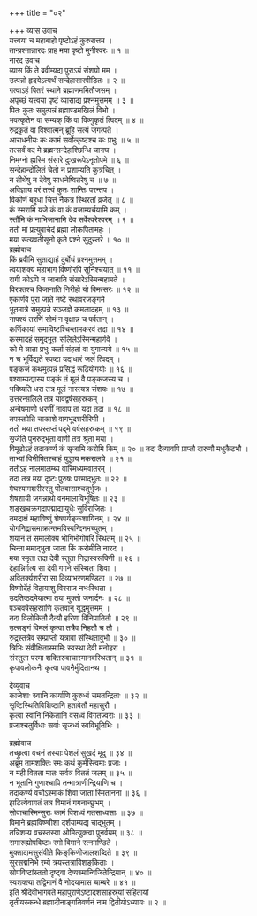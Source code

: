 +++
title = "०२"

+++
व्यास उवाच  
यत्त्वया च महाबाहो पृष्टोऽहं कुरुसत्तम ।  
तान्प्रश्नान्नारदः प्राह मया पृष्टो मुनीश्वरः ॥ १ ॥  
नारद उवाच  
व्यास किं ते ब्रवीम्यद्य पुराऽयं संशयो मम ।  
उत्पन्नो हृदयेऽत्यर्थं सन्देहासारपीडितः ॥ २ ॥  
गत्वाऽहं पितरं स्थाने ब्रह्माणममितौजसम् ।  
अपृच्छं यत्त्वया पृष्टं व्यासाद्य प्रश्नमुत्तमम् ॥ ३ ॥  
पितः कुतः समुत्पन्नं ब्रह्माण्डमखिलं विभो ।  
भवत्कृतेन वा सम्यक् किं वा विष्णुकृतं त्विदम् ॥ ४ ॥  
रुद्रकृतं वा विश्वात्मन् ब्रूहि सत्यं जगत्पते ।  
आराधनीयः कः कामं सर्वोत्कृष्टश्च कः प्रभुः ॥ ५ ॥  
तत्सर्वं वद मे ब्रह्मन्सन्देहांश्छिन्धि चानघ ।  
निमग्नो ह्यस्मि संसारे दुःखरूपेऽनृतोपमे ॥ ६ ॥  
सन्देहान्दोलितं चेतो न प्रशाम्यति कुत्रचित् ।  
न तीर्थेषु न देवेषु साधनेष्वितरेषु च ॥ ७ ॥  
अविज्ञाय परं तत्त्वं कुतः शान्तिः परन्तप ।  
विकीर्णं बहुधा चित्तं नैकत्र स्थिरतां व्रजेत् ॥ ८ ॥  
कं स्मरामि यजे कं वा कं व्रजाम्यर्चयामि कम् ।  
स्तौ‌मि कं नाभिजानामि देव सर्वेश्वरेश्वरम् ॥ ९ ॥  
ततो मां प्रत्युवाचेदं ब्रह्मा लोकपितामहः ।  
मया सत्यवतीसूनो कृते प्रश्ने सुदुस्तरे ॥ १० ॥  
ब्रह्मोवाच  
किं ब्रवीमि सुताद्याहं दुर्बोधं प्रश्नमुत्तमम् ।  
त्वयाशक्यं महाभाग विष्णोरपि सुनिश्चयात् ॥ ११ ॥  
रागी कोऽपि न जानाति संसारेऽस्मिन्महामते ।  
विरक्तश्च विजानाति निरीहो यो विमत्सरः ॥ १२ ॥  
एकार्णवे पुरा जाते नष्टे स्थावरजङ्गमे  
भूतमात्रे समुत्पन्ने सञ्जज्ञे कमलादहम् ॥ १३ ॥  
नापश्यं तरणिं सोमं न वृक्षान्न च पर्वतान् ।  
कर्णिकायां समाविष्टश्चिन्तामकरवं तदा ॥ १४ ॥  
कस्मादहं समुद्‌भूतः सलिलेऽस्मिन्महार्णवे ।  
को मे त्राता प्रभुः कर्ता संहर्ता वा युगात्यये ॥ १५ ॥  
न च भूर्विद्यते स्पष्टा यदाधारं जलं त्विदम् ।  
पङ्कजं कथमुत्पन्नं प्रसिद्धं रूढियोगयोः ॥ १६ ॥  
पश्याम्यद्यास्य पङ्कं तं मूलं वै पङ्कजस्य च ।  
भविष्यति धरा तत्र मूलं नास्त्यत्र संशयः ॥ १७ ॥  
उत्तरन्सलिले तत्र यावद्वर्षसहस्रकम् ।  
अन्वेषमाणो धरणीं नावाप तां यदा तदा ॥ १८ ॥  
तपस्तपेति चाकाशे वागभूदशरीरिणी ।  
ततो मया तपस्तप्तं पद्‌मे वर्षसहस्रकम् ॥ १९ ॥  
सृजेति पुनरुद्‌भूता वाणी तत्र श्रुता मया ।  
विमूढोऽहं तदाकर्ण्य कं सृजामि करोमि किम् ॥ २० ॥
तदा दैत्यावपि प्राप्तौ दारुणौ मधुकैटभौ ।  
ताभ्यां विभीषितश्चाहं युद्धाय मकरालये ॥ २१ ॥  
ततोऽहं नालमालम्ब्य वारिमध्यमवातरम् ।  
तदा तत्र मया दृष्टः पुरुषः परमाद्‌भुतः ॥ २२ ॥  
मेघश्यामशरीरस्तु पीतवासाश्चतुर्भुजः ।  
शेषशायी जगन्नाथो वनमालाविभूषितः ॥ २३ ॥  
शङ्खचक्रगदापद्माद्यायुधैः सुविराजितः ।  
तमद्राक्षं महाविष्णुं शेषपर्यङ्कशायिनम् ॥ २४ ॥  
योगनिद्रासमाक्रान्तमविस्पन्दिनमच्युतम् ।  
शयानं तं समालोक्य भोगिभोगोपरि स्थितम् ॥ २५ ॥  
चिन्ता ममाद्‌भुता जाता किं करोमीति नारद ।  
मया स्मृता तदा देवी स्तुता निद्रास्वरूपिणी ॥ २६ ॥  
देहान्निर्गत्य सा देवी गगने संस्थिता शिवा ।  
अवितर्क्यशरीरा सा दिव्याभरणमण्डिता ॥ २७ ॥  
विष्णोर्देहं विहायाशु विरराज नभःस्थिता ।  
उदतिष्ठदमेयात्मा तया मुक्तो जनार्दनः ॥ २८ ॥  
पञ्चवर्षसहस्राणि कृतवान् युद्धमुत्तमम् ।  
तदा विलोकितौ दैत्यौ हरिणा विनिपातितौ ॥ २९ ॥  
उत्सङ्गं विमलं कृत्वा तत्रैव निहतौ च तौ ।  
रुद्रस्तत्रैव सम्प्राप्तो यत्रावां संस्थितावुभौ ॥ ३० ॥  
त्रिभिः संवीक्षितास्मामिः स्वस्था देवी मनोहरा ।  
संस्तुता परमा शक्तिरुवाचास्मानवस्थितान् ॥ ३१ ॥  
कृपावलोकनैः कृत्वा पावनैर्मुदितानथ ।  
  
देव्युवाच  
काजेशाः स्वानि कार्याणि कुरुध्वं समतन्द्रिताः ॥ ३२ ॥  
सृष्टिस्थितिविशिष्टानि हतावेतौ महासुरौ ।  
कृत्वा स्वानि निकेतानि वसध्वं विगतज्वराः ॥ ३३ ॥  
प्रजाश्चतुर्विधाः सर्वाः सृजध्वं स्वविभूतिभिः ।  
  
ब्रह्मोवाच  
तच्छ्रुत्वा वचनं तस्याः पेशलं सुखदं मृदु ॥ ३४ ॥  
अब्रूम तामशक्तिः स्मः कथं कुर्मस्त्विमाः प्रजाः ।  
न मही वितता मातः सर्वत्र विततं जलम् ॥ ३५ ॥  
न भूतानि गुणाश्चापि तन्मात्राणीन्द्रियाणि च ।  
तदाकर्ण्य वचोऽस्माकं शिवा जाता स्मितानना ॥ ३६ ॥  
झटित्येवागतं तत्र विमानं गगनाच्छुभम् ।  
सोवाचास्मिन्सुराः कामं विशध्वं गतसाध्वसाः ॥ ३७ ॥  
विमाने ब्रह्मविष्ण्वीशा दर्शयाम्यद्य चाद्‌भुतम् ।  
तन्निशम्य वचस्तस्या ओमित्युक्त्वा पुनर्वयम् ॥ ३८ ॥  
समारुह्योपविष्टाः स्मो विमाने रत्नमण्डिते ।  
मुक्तादामसुसंवीते किङ्‌किणीजालशब्दिते ॥ ३९ ॥  
सुरसद्मनिभे रम्ये त्रयस्तत्राविशङ्‌किताः ।  
सोपविष्टांस्ततो दृष्ट्वा देव्यस्मान्विजितेन्द्रियान् ॥ ४० ॥  
स्वशक्त्या तद्विमानं वै नोदयामास चाम्बरे ॥ ४१ ॥  
इति श्रीदेवीभागवते महापुराणेऽष्टादशसाहस्र्यां संहितायां  
तृतीयस्कन्धे ब्रह्मादीनाङ्‌गतिवर्णनं नाम द्वितीयोऽध्यायः ॥ २ ॥
